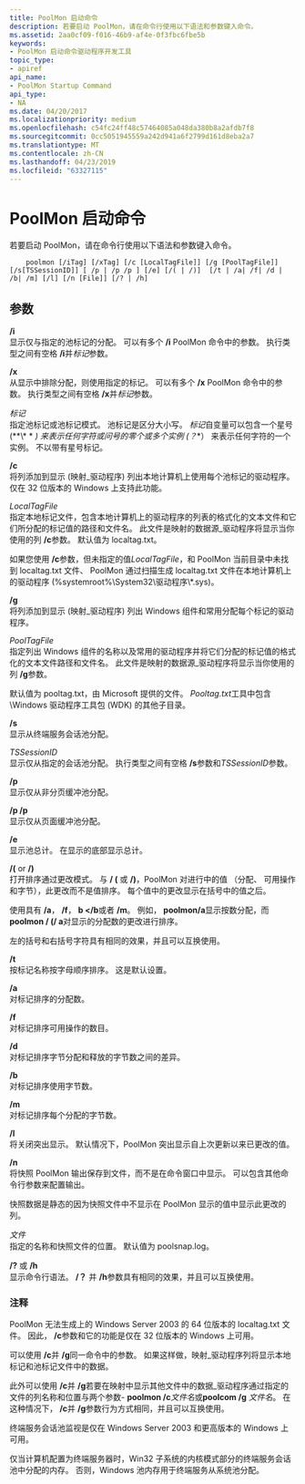 ```yaml
---
title: PoolMon 启动命令
description: 若要启动 PoolMon，请在命令行使用以下语法和参数键入命令。
ms.assetid: 2aa0cf09-f016-46b9-af4e-0f3fbc6fbe5b
keywords:
- PoolMon 启动命令驱动程序开发工具
topic_type:
- apiref
api_name:
- PoolMon Startup Command
api_type:
- NA
ms.date: 04/20/2017
ms.localizationpriority: medium
ms.openlocfilehash: c54fc24ff48c57464085a048da380b8a2afdb7f8
ms.sourcegitcommit: 0cc5051945559a242d941a6f2799d161d8eba2a7
ms.translationtype: MT
ms.contentlocale: zh-CN
ms.lasthandoff: 04/23/2019
ms.locfileid: "63327115"
---
```

# <a name="poolmon-startup-command"></a>PoolMon 启动命令


若要启动 PoolMon，请在命令行使用以下语法和参数键入命令。

```
    poolmon [/iTag] [/xTag] [/c [LocalTagFile]] [/g [PoolTagFile]] [/s[TSSessionID]] [ /p | /p /p ] [/e] [/( | /)]  [/t | /a| /f| /d | /b| /m] [/l] [/n [File]] [/? | /h] 
```

## <a name="span-idddkpoolmonstartupcommandtoolsspanspan-idddkpoolmonstartupcommandtoolsspanparameters"></a><span id="ddk_poolmon_startup_command_tools"></span><span id="DDK_POOLMON_STARTUP_COMMAND_TOOLS"></span>参数


<span id="________i______"></span><span id="________I______"></span> **/i**   
显示仅与指定的池标记的分配。 可以有多个 **/i** PoolMon 命令中的参数。 执行类型之间有空格 **/i**并*标记*参数。

<span id="________x______"></span><span id="________X______"></span> **/x**   
从显示中排除分配，则使用指定的标记。 可以有多个 **/x** PoolMon 命令中的参数。 执行类型之间有空格 **/x**并*标记*参数。

<span id="_______Tag______"></span><span id="_______tag______"></span><span id="_______TAG______"></span> *标记*   
指定池标记或池标记模式。 池标记是区分大小写。 *标记*自变量可以包含一个星号 (**\\* * *) 来表示任何字符或问号的零个或多个实例 (*<em>？</em>*） 来表示任何字符的一个实例。 不以带有星号标记。

<span id="________c______"></span><span id="________C______"></span> **/c**   
将列添加到显示 (映射\_驱动程序) 列出本地计算机上使用每个池标记的驱动程序。 仅在 32 位版本的 Windows 上支持此功能。

<span id="_______LocalTagFile______"></span><span id="_______localtagfile______"></span><span id="_______LOCALTAGFILE______"></span> *LocalTagFile*   
指定本地标记文件，包含本地计算机上的驱动程序的列表的格式化的文本文件和它们所分配的标记值的路径和文件名。 此文件是映射的数据源\_驱动程序将显示当你使用的列 **/c**参数。 默认值为 localtag.txt。

如果您使用 **/c**参数，但未指定的值*LocalTagFile*，和 PoolMon 当前目录中未找到 localtag.txt 文件、 PoolMon 通过扫描生成 localtag.txt 文件在本地计算机上的驱动程序 (%systemroot%\\System32\\驱动程序\\\*.sys)。

<span id="________g______"></span><span id="________G______"></span> **/g**   
将列添加到显示 (映射\_驱动程序) 列出 Windows 组件和常用分配每个标记的驱动程序。

<span id="_______PoolTagFile______"></span><span id="_______pooltagfile______"></span><span id="_______POOLTAGFILE______"></span> *PoolTagFile*   
指定列出 Windows 组件的名称以及常用的驱动程序并将它们分配的标记值的格式化的文本文件路径和文件名。 此文件是映射的数据源\_驱动程序将显示当你使用的列 **/g**参数。

默认值为 pooltag.txt，由 Microsoft 提供的文件。 *Pooltag.txt*工具中包含\\Windows 驱动程序工具包 (WDK) 的其他子目录。

<span id="________s______"></span><span id="________S______"></span> **/s**   
显示从终端服务会话池分配。

<span id="_______TSSessionID______"></span><span id="_______tssessionid______"></span><span id="_______TSSESSIONID______"></span> *TSSessionID*   
显示仅从指定的会话池分配。 执行类型之间有空格 **/s**参数和*TSSessionID*参数。

<span id="________p______"></span><span id="________P______"></span> **/p**   
显示仅从非分页缓冲池分配。

<span id="________p__p_______"></span><span id="________P__P_______"></span> **/p /p**   
显示仅从页面缓冲池分配。

<span id="________e_______"></span><span id="________E_______"></span> **/e**   
显示池总计。 在显示的底部显示总计。

<span id="__________or___"></span><span id="__________OR___"></span> **/(** or **/)**  
打开排序通过更改模式。 与 **/ (** 或 **/)**，PoolMon 对进行中的值 （分配、 可用操作和字节），此更改而不是值排序。 每个值中的更改显示在括号中的值之后。

使用具有 **/a**， **/f**， **b </b**或者 **/m**。 例如， **poolmon/a**显示按数分配，而**poolmon / (/ a**对显示的分配数的更改进行排序。

左的括号和右括号字符具有相同的效果，并且可以互换使用。

<span id="________t______"></span><span id="________T______"></span> **/t**   
按标记名称按字母顺序排序。 这是默认设置。

<span id="________a______"></span><span id="________A______"></span> **/a**   
对标记排序的分配数。

<span id="________f_______"></span><span id="________F_______"></span> **/f**   
对标记排序可用操作的数目。

<span id="________d______"></span><span id="________D______"></span> **/d**   
对标记排序字节分配和释放的字节数之间的差异。

<span id="________b_______"></span><span id="________B_______"></span> **/b**   
对标记排序使用字节数。

<span id="________m_______"></span><span id="________M_______"></span> **/m**   
对标记排序每个分配的字节数。

<span id="________l______"></span><span id="________L______"></span> **/l**   
将关闭突出显示。 默认情况下，PoolMon 突出显示自上次更新以来已更改的值。

<span id="________n______"></span><span id="________N______"></span> **/n**   
将快照 PoolMon 输出保存到文件，而不是在命令窗口中显示。 可以包含其他命令行参数来配置输出。

快照数据是静态的因为快照文件中不显示在 PoolMon 显示的值中显示此更改的列。

<span id="_______File______"></span><span id="_______file______"></span><span id="_______FILE______"></span> *文件*   
指定的名称和快照文件的位置。 默认值为 poolsnap.log。

<span id="__________or__h"></span><span id="__________OR__H"></span> **/?** 或 **/h**  
显示命令行语法。 **/？** 并 **/h**参数具有相同的效果，并且可以互换使用。

### <a name="span-idcommentsspanspan-idcommentsspancomments"></a><span id="comments"></span><span id="COMMENTS"></span>注释

PoolMon 无法生成上的 Windows Server 2003 的 64 位版本的 localtag.txt 文件。 因此， **/c**参数和它的功能是仅在 32 位版本的 Windows 上可用。

可以使用 **/c**并 **/g**同一命令中的参数。 如果这样做，映射\_驱动程序列将显示本地标记和池标记文件中的数据。

此外可以使用 **/c**并 **/g**若要在映射中显示其他文件中的数据\_驱动程序通过指定的文件的列名称和位置与两个参数- **poolmon /c***文件名*或**poolcom /g** *文件名*。 在这种情况下， **/c**并 **/g**参数行为方式相同，并且可以互换使用。

终端服务会话池监视是仅在 Windows Server 2003 和更高版本的 Windows 上可用。

仅当计算机配置为终端服务器时，Win32 子系统的内核模式部分的终端服务会话池中分配的内存。 否则，Windows 池内存用于终端服务从系统池分配。









